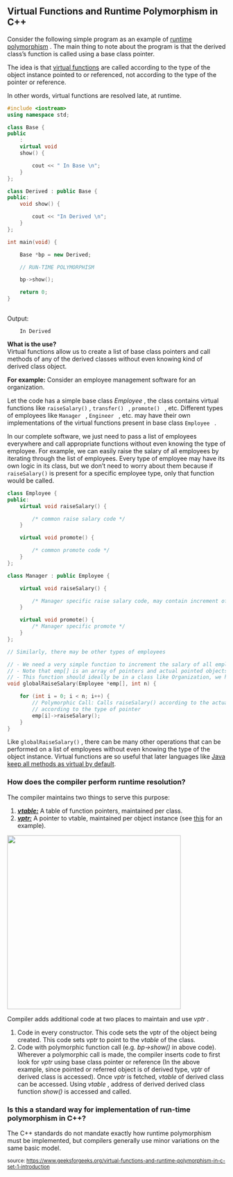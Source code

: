 ## Virtual Functions and Runtime Polymorphism in C++ 

Consider the following simple program as an example of [runtime
polymorphism](https://www.geeksforgeeks.org/polymorphism-in-c/) . The main thing to note about the
program is that the derived class’s function is called using a base class pointer.

The idea is that [virtual functions](01_virtual_functions.md) are called according to the type of the object instance pointed to or referenced, not according to the type of the pointer or reference.

In other words, virtual functions are resolved late, at runtime.

```cpp
#include <iostream>
using namespace std;

class Base {
public
    :
    virtual void
    show() {

        cout << " In Base \n";
    }
};

class Derived : public Base {
public:
    void show() {

        cout << "In Derived \n";
    }
};

int main(void) {

    Base *bp = new Derived;

    // RUN-TIME POLYMORPHISM

    bp->show();

    return 0;
}
    
```

Output:
```
    In Derived
```
  
**What is the use?**  
Virtual functions allow us to create a list of base class pointers and call methods of any of the derived classes without even knowing kind of derived class object.

**For example:** Consider an employee management software for an organization.

Let the code has a simple base class *Employee* , the class contains virtual functions like `raiseSalary()` ,  `transfer() ` ,  `promote() ` , etc. Different types of employees like  `Manager ` ,  `Engineer ` , etc. may have their own implementations of the virtual functions present in base class  `Employee ` .

In our complete software, we just need to pass a list of employees everywhere and call appropriate
functions without even knowing the type of employee. For example, we can easily raise the salary of
all employees by iterating through the list of employees. Every type of employee may have its own
logic in its class, but we don’t need to worry about them because if `raiseSalary()` is present for
a specific employee type, only that function would be called.

```cpp 
class Employee {
public:
    virtual void raiseSalary() {

        /* common raise salary code */
    }

    virtual void promote() {

        /* common promote code */
    }
};

class Manager : public Employee {

    virtual void raiseSalary() {

        /* Manager specific raise salary code, may contain increment of manager specific incentives*/
    }

    virtual void promote() {
        /* Manager specific promote */
    }
};

// Similarly, there may be other types of employees

// - We need a very simple function to increment the salary of all employees
// - Note that emp[] is an array of pointers and actual pointed objects can be any type of employees.
// - This function should ideally be in a class like Organization, we have made it global to keep things simple
void globalRaiseSalary(Employee *emp[], int n) {

    for (int i = 0; i < n; i++) {
        // Polymorphic Call: Calls raiseSalary() according to the actual object, not
        // according to the type of pointer
        emp[i]->raiseSalary();
    }
}
```

Like `globalRaiseSalary()` , there can be many other operations that can be performed on a list of employees without even knowing the type of the object instance. Virtual functions are so useful that later languages like [Java keep all methods as virtual by default](https://www.geeksforgeeks.org/g-fact-43/).

### How does the compiler perform runtime resolution?

The compiler maintains two things to serve this purpose:

1.  [***vtable:***](http://en.wikipedia.org/wiki/Virtual_method_table) A table of function pointers, maintained per class.
2.  [***vptr:***](http://en.wikipedia.org/wiki/Virtual_method_table#Implementation) A pointer to vtable, maintained per object instance (see [this](http://geeksquiz.com/c-virtual-functions-question-12/) for an example).

<img src="https://cs.msutexas.edu/~griffin/zcloud/zcloud-files/VirtualFunctiongeeksgeeks.png" width="400">

Compiler adds additional code at two places to maintain and use *vptr* .

1. Code in every constructor. This code sets the vptr of the object being created. This code sets *vptr* to point to the *vtable* of the class.  
2. Code with polymorphic function call (e.g. *bp-\>show()* in above code). Wherever a polymorphic call is made, the compiler inserts code to first look for *vptr* using base class pointer or reference (In the above example, since pointed or referred object is of derived type, vptr of derived class is accessed). Once *vptr* is fetched, *vtable* of derived class can be accessed. Using *vtable* , address of derived derived class function *show()* is accessed and called.

### Is this a standard way for implementation of run-time polymorphism in C++?

The C++ standards do not mandate exactly how runtime polymorphism must be implemented, but compilers generally use minor variations on the same basic model.

<!-- [Quiz on Virtual Functions](http://quiz.geeksforgeeks.org/c-plus-plus/virtual-functions/) . -->

<sub>source: https://www.geeksforgeeks.org/virtual-functions-and-runtime-polymorphism-in-c-set-1-introduction</sub>
